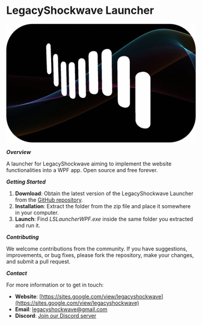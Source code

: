 

# LegacyShockwave Launcher

![LegacyShockwave Launcher](/LSLauncherWPF/Assets/App/LSLogoBG.png)

***Overview***

A launcher for LegacyShockwave aiming to implement the website functionalities into a WPF app. Open source and free forever. 

***Getting Started***

1. **Download**: Obtain the latest version of the LegacyShockwave Launcher from the [GitHub repository](https://github.com/NoxLeg3nd/LSLauncher/releases).
2. **Installation**: Extract the folder from the zip file and place it somewhere in your computer.
3. **Launch**: Find *LSLauncherWPF.exe* inside the same folder you extracted and run it.

***Contributing***

We welcome contributions from the community. If you have suggestions, improvements, or bug fixes, please fork the repository, make your changes, and submit a pull request.

***Contact***

For more information or to get in touch:

- **Website**: [https://sites.google.com/view/legacyshockwave](https://sites.google.com/view/legacyshockwave)
- **Email**: legacyshockwave@gmail.com
- **Discord**: [Join our Discord server](https://discord.gg/CkuncqR)

